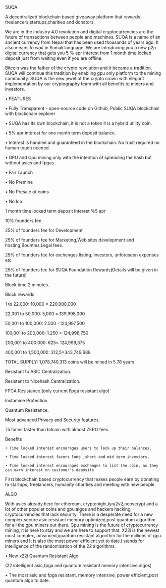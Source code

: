  SUQA


A decentralized blockchain based  giveaway platform that rewards freelancers,startups,charities and donators.


We are in the industry 4.0 revolution and digital cryptocurrencies are the future of transactions between people and machines. 
SUQA is a name of an ancient currency from Nepal that has been used thousands of years ago. It also means *to wait* in Somali language. We are introducing you a new p2p digital currency that gets you 5 %  apr  interest from 1 month time locked deposit  just from waiting even if you are offline.

Bitcoin was the father of the crypto revolution and it became a tradition. SUQA will continue this tradition by enabling gpu only platform to the mining community. SUQA is the new jewel of the crypto crown with elegant implementation by our cryptography team with all benefits to miners and investors.
 
 • FEATURES
 
• Fully Transparent - open-source code on Github, Public SUQA blockchain with blockchain explorer

• SUQA has its own blockchain, it is not a token it is a hybrid utility coin.

• 5% apr interest for one month term deposit balance.

• Interest is handled and guaranteed in the blockchain. No trust required no human touch needed.

• GPU and Cpu mining only with the intention of spreading the hash but without asics and fpgas..

• Fair Launch

• No Premine

• No Presale of coins

• No Ico

  
1 month time locked term deposit interest %5 apr

10% founders fee

25% of founders fee for Development

25% of founders fee for Marketing,Web sites development and hosting,Bounties,Legal fees.

25% of founders fee for exchanges listing, investors, unforeseen expenses etc

25% of founders fee for SUQA Foundation Rewards(Details will be given in the future)

Block time 2 minutes..

Block rewards 

1 to 22,000: 10,000  = 220,000,000

22,001 to  50,000: 5,000  = 139,995,000

50,001 to 100,000: 2.500 =124,997,500

100,001 to 200,000: 1.250 = 124,998,750

200,001 to  400.000: 625= 124,999,375

400,001 to 1,500,000: 312,5=343,749,688

TOTAL SUPPLY: 1,078,740,313  coins will be mined  in 5.78 years

Resistant to ASIC Centralization.

Resistant to Nicehash Centralization.

FPGA Resistance.(only current Fpga resistant algo)

Instamine Protection.

Quantum Resistance.

Most advanced Privacy and Security features.

75 times faster than bitcoin with almost ZERO fees.


Benefits 

	• Time locked interest encourages users to lock up their balances.
 
	• Time locked interest favors long ,short and mid term investors.
 
	• Time locked interest encourages exchanges to list the coin, as they can earn interest on customer's deposits
 
	
First blockchain based cryptocurrency that makes people earn by donating to startups, freelancers, humanity charities and meeting with new people.

ALGO

With asics already here for ethereum, cryptonight,lyra2v2,neoscrypt and a lot of other popular coins and gpu algos and hackers hacking cryptocurrencies that lack security. There is a desperate need for a new complex,secure asic resistant memory optimized,post quantum  algorithm for all the gpu miners out there. Gpu mining is the future of cryptocurrency mining, it is here to stay and we are here to support that. X22i  is the newest most complex, advanced,quantum resistant algorithm for the millions of gpu miners and It is also the most power efficient yet to date.I stands for intelligence of the randomisation of the 22 algorithms.

• New x22i  Quantum Resistant Algo


(22 intelligent asic,fpga and quantum resistant memory intensive algos)

• The most asic and fpga resistant, memory intensive, power efficient,post quantum algo to date.

